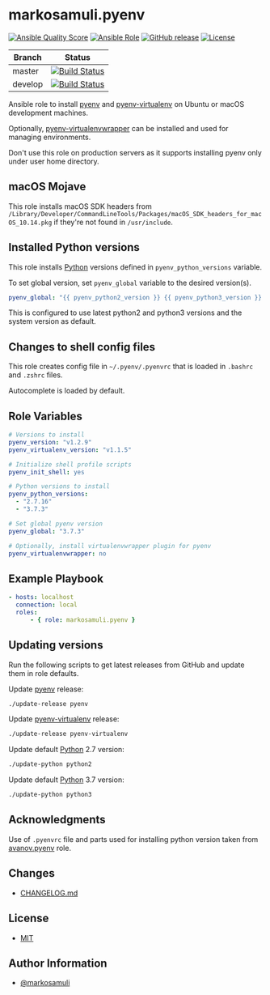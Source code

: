 # markosamuli.pyenv

[![Ansible Quality Score](https://img.shields.io/ansible/quality/38342.svg)](https://galaxy.ansible.com/markosamuli/pyenv)
[![Ansible Role](https://img.shields.io/ansible/role/38342.svg)](https://galaxy.ansible.com/markosamuli/pyenv)
[![GitHub release](https://img.shields.io/github/release/markosamuli/ansible-pyenv.svg)](https://github.com/markosamuli/ansible-pyenv/releases)
[![License](https://img.shields.io/github/license/markosamuli/ansible-pyenv.svg)](https://github.com/markosamuli/ansible-pyenv/blob/master/LICENSE)

| Branch  | Status |
|---------|--------|
| master  | [![Build Status](https://travis-ci.org/markosamuli/ansible-pyenv.svg?branch=master)](https://travis-ci.org/markosamuli/ansible-pyenv)
| develop | [![Build Status](https://travis-ci.org/markosamuli/ansible-pyenv.svg?branch=develop)](https://travis-ci.org/markosamuli/ansible-pyenv)

Ansible role to install [pyenv] and [pyenv-virtualenv] on Ubuntu or macOS
development machines.

Optionally, [pyenv-virtualenvwrapper] can be installed and used for managing
environments.

Don't use this role on production servers as it supports installing pyenv only
under user home directory.

[pyenv]: https://github.com/pyenv/pyenv
[pyenv-virtualenv]: https://github.com/pyenv/pyenv-virtualenv
[pyenv-virtualenvwrapper]: https://github.com/pyenv/pyenv-virtualenvwrapper

## macOS Mojave

This role installs macOS SDK headers from
`/Library/Developer/CommandLineTools/Packages/macOS_SDK_headers_for_macOS_10.14.pkg`
if they're not found in `/usr/include`.

## Installed Python versions

This role installs [Python] versions defined in `pyenv_python_versions` variable.

To set global version, set `pyenv_global` variable to the desired version(s).

```yaml
pyenv_global: "{{ pyenv_python2_version }} {{ pyenv_python3_version }} system"
```

This is configured to use latest python2 and python3 versions and the
system version as default.

[Python]: https://www.python.org

## Changes to shell config files

This role creates config file in `~/.pyenv/.pyenvrc` that is loaded in
`.bashrc` and `.zshrc` files.

Autocomplete is loaded by default.

## Role Variables

```yaml
# Versions to install
pyenv_version: "v1.2.9"
pyenv_virtualenv_version: "v1.1.5"

# Initialize shell profile scripts
pyenv_init_shell: yes

# Python versions to install
pyenv_python_versions:
  - "2.7.16"
  - "3.7.3"

# Set global pyenv version
pyenv_global: "3.7.3"

# Optionally, install virtualenvwrapper plugin for pyenv
pyenv_virtualenvwrapper: no
```

## Example Playbook

```yaml
- hosts: localhost
  connection: local
  roles:
      - { role: markosamuli.pyenv }
```

## Updating versions

Run the following scripts to get latest releases from GitHub and update them in
role defaults.

Update [pyenv] release:

```bash
./update-release pyenv
```

Update [pyenv-virtualenv] release:

```bash
./update-release pyenv-virtualenv
```

Update default [Python] 2.7 version:

```bash
./update-python python2
```

Update default [Python] 3.7 version:

```bash
./update-python python3
```

## Acknowledgments

Use of `.pyenvrc` file and parts used for installing python version taken from
[avanov.pyenv](https://github.com/avanov/ansible-galaxy-pyenv) role.

## Changes

* [CHANGELOG.md](CHANGELOG.md)

## License

* [MIT](LICENSE)

## Author Information

* [@markosamuli](https://github.com/markosamuli)
